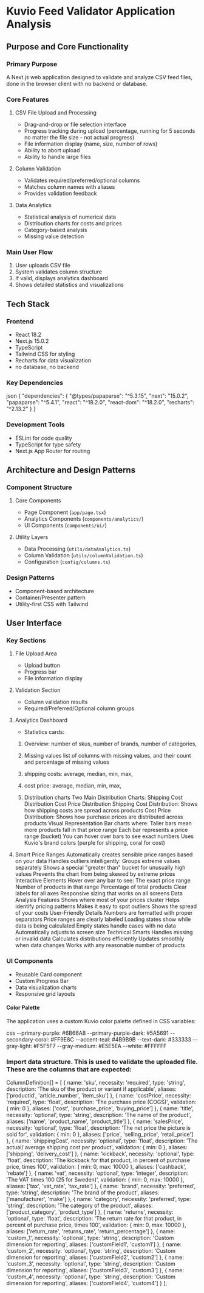 # Kuvio Feed Validator Application Analysis

## Purpose and Core Functionality

### Primary Purpose
A Next.js web application designed to validate and analyze CSV feed files, done in the browser client with no backend or database.

### Core Features
1. CSV File Upload and Processing
   - Drag-and-drop or file selection interface
   - Progress tracking during upload (percentage, running for 5 seconds no matter the file size - not actual progress)
   - File information display (name, size, number of rows)
   - Ability to abort upload
   - Ability to handle large files

2. Column Validation
   - Validates required/preferred/optional columns
   - Matches column names with aliases
   - Provides validation feedback

3. Data Analytics
   - Statistical analysis of numerical data
   - Distribution charts for costs and prices
   - Category-based analysis
   - Missing value detection

### Main User Flow
1. User uploads CSV file
2. System validates column structure
3. If valid, displays analytics dashboard
4. Shows detailed statistics and visualizations

## Tech Stack

### Frontend
- React 18.2
- Next.js 15.0.2
- TypeScript
- Tailwind CSS for styling
- Recharts for data visualization
- no database, no backend

### Key Dependencies

json
{
"dependencies": {
"@types/papaparse": "^5.3.15",
"next": "15.0.2",
"papaparse": "^5.4.1",
"react": "^18.2.0",
"react-dom": "^18.2.0",
"recharts": "^2.13.2"
}
}

### Development Tools
- ESLint for code quality
- TypeScript for type safety
- Next.js App Router for routing

## Architecture and Design Patterns

### Component Structure
1. Core Components
   - Page Component (`app/page.tsx`)
   - Analytics Components (`components/analytics/`)
   - UI Components (`components/ui/`)

2. Utility Layers
   - Data Processing (`utils/dataAnalytics.ts`)
   - Column Validation (`utils/columnValidation.ts`)
   - Configuration (`config/columns.ts`)

### Design Patterns
- Component-based architecture
- Container/Presenter pattern
- Utility-first CSS with Tailwind


## User Interface

### Key Sections
1. File Upload Area
   - Upload button
   - Progress bar
   - File information display

2. Validation Section
   - Column validation results
   - Required/Preferred/Optional column groups

3. Analytics Dashboard
   - Statistics cards: 
   1. Overview: number of skus, number of brands, number of categories,
   2. Missing values list of columns with missing values, and their count and percentage of missing values
   3. shipping costs: average, median, min, max,
   4. cost price: average, median, min, max,
      
   5. Distribution charts 
Two Main Distribution Charts:
Shipping Cost Distribution
Cost Price Distribution
Shipping Cost Distribution: Shows how shipping costs are spread across products
Cost Price Distribution: Shows how purchase prices are distributed across products
Visual Representation
Bar charts where:
Taller bars mean more products fall in that price range
Each bar represents a price range (bucket)
You can hover over bars to see exact numbers
Uses Kuvio's brand colors (purple for shipping, coral for cost)
3. Smart Price Ranges
Automatically creates sensible price ranges based on your data
Handles outliers intelligently:
Groups extreme values separately
Shows a special "greater than" bucket for unusually high values
Prevents the chart from being skewed by extreme prices
Interactive Elements
Hover over any bar to see:
The exact price range
Number of products in that range
Percentage of total products
Clear labels for all axes
Responsive sizing that works on all screens
Data Analysis Features
Shows where most of your prices cluster
Helps identify pricing patterns
Makes it easy to spot outliers
Shows the spread of your costs
User-Friendly Details
Numbers are formatted with proper separators
Price ranges are clearly labeled
Loading states show while data is being calculated
Empty states handle cases with no data
Automatically adjusts to screen size
Technical Smarts
Handles missing or invalid data
Calculates distributions efficiently
Updates smoothly when data changes
Works with any reasonable number of products

### UI Components
- Reusable Card component
- Custom Progress Bar
- Data visualization charts
- Responsive grid layouts

#### Color Palette
The application uses a custom Kuvio color palette defined in CSS variables:

css
--primary-purple: #6B66A8
--primary-purple-dark: #5A5691
--secondary-coral: #FF9E8C
--accent-teal: #4B9B9B
--text-dark: #333333
--gray-light: #F5F5F7
--gray-medium: #E5E5EA
--white: #FFFFFF



### Import data structure. This is used to validate the uploaded file. These are the columns that are expected:

ColumnDefinition[] = [
  {
    name: 'sku',
    necessity: 'required',
    type: 'string',
    description: 'The sku of the product or variant if applicable',
    aliases: ['productId', 'article_number', 'item_sku']
  },
  {
    name: 'costPrice',
    necessity: 'required',
    type: 'float',
    description: 'The purchase price (COGS)',
    validation: {
      min: 0
    },
    aliases: ['cost', 'purchase_price', 'buying_price']
  },
  {
    name: 'title',
    necessity: 'optional',
    type: 'string',
    description: 'The name of the product',
    aliases: ['name', 'product_name', 'product_title']
  },
  {
    name: 'salesPrice',
    necessity: 'optional',
    type: 'float',
    description: 'The net price the picture is sold for',
    validation: {
      min: 0
    },
    aliases: ['price', 'selling_price', 'retail_price']
  },
  {
    name: 'shippingCost',
    necessity: 'optional',
    type: 'float',
    description: 'The actual/ average shipping cost per product',
    validation: {
      min: 0
    },
    aliases: ['shipping', 'delivery_cost']
  },
  {
    name: 'kickback',
    necessity: 'optional',
    type: 'float',
    description: 'The kickback for that product, in percent of purchase price, times 100',
    validation: {
      min: 0,
      max: 10000
    },
    aliases: ['cashback', 'rebate']
  },
  {
    name: 'vat',
    necessity: 'optional',
    type: 'integer',
    description: 'The VAT times 100 (25 for Sweden)',
    validation: {
      min: 0,
      max: 10000
    },
    aliases: ['tax', 'vat_rate', 'tax_rate']
  },
  {
    name: 'brand',
    necessity: 'preferred',
    type: 'string',
    description: 'The brand of the product',
    aliases: ['manufacturer', 'make']
  },
  {
    name: 'category',
    necessity: 'preferred',
    type: 'string',
    description: 'The category of the product',
    aliases: ['product_category', 'product_type']
  },
  {
    name: 'returns',
    necessity: 'optional',
    type: 'float',
    description: 'The return rate for that product, in percent of purchase price, times 100',
    validation: {
      min: 0,
      max: 10000
    },
    aliases: ['return_rate', 'returns_rate', 'return_percentage']
  },
  {
    name: 'custom_1',
    necessity: 'optional',
    type: 'string',
    description: 'Custom dimension for reporting',
    aliases: ['customField1', 'custom1']
  },
  {
    name: 'custom_2',
    necessity: 'optional',
    type: 'string',
    description: 'Custom dimension for reporting',
    aliases: ['customField2', 'custom2']
  },
  {
    name: 'custom_3',
    necessity: 'optional',
    type: 'string',
    description: 'Custom dimension for reporting',
    aliases: ['customField3', 'custom3']
  },
  {
    name: 'custom_4',
    necessity: 'optional',
    type: 'string',
    description: 'Custom dimension for reporting',
    aliases: ['customField4', 'custom4']
  }
];

